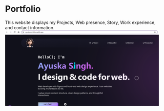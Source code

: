# Portfolio
This website displays my Projects, Web presence, Story, Work experience, and contact information.
<img src="preview (2).png">
